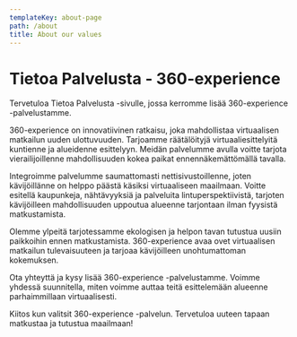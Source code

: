 ```yaml
---
templateKey: about-page
path: /about
title: About our values
---
```

# Tietoa Palvelusta - 360-experience

Tervetuloa Tietoa Palvelusta -sivulle, jossa kerromme lisää 360-experience -palvelustamme.

360-experience on innovatiivinen ratkaisu, joka mahdollistaa virtuaalisen matkailun uuden ulottuvuuden. Tarjoamme räätälöityjä virtuaaliesittelyitä kuntienne ja alueidenne esittelyyn. Meidän palvelumme avulla voitte tarjota vierailijoillenne mahdollisuuden kokea paikat ennennäkemättömällä tavalla.

Integroimme palvelumme saumattomasti nettisivustoillenne, joten kävijöillänne on helppo päästä käsiksi virtuaaliseen maailmaan. Voitte esitellä kaupunkeja, nähtävyyksiä ja palveluita lintuperspektiivistä, tarjoten kävijöilleen mahdollisuuden uppoutua alueenne tarjontaan ilman fyysistä matkustamista.

Olemme ylpeitä tarjotessamme ekologisen ja helpon tavan tutustua uusiin paikkoihin ennen matkustamista. 360-experience avaa ovet virtuaalisen matkailun tulevaisuuteen ja tarjoaa kävijöilleen unohtumattoman kokemuksen.

Ota yhteyttä ja kysy lisää 360-experience -palvelustamme. Voimme yhdessä suunnitella, miten voimme auttaa teitä esittelemään alueenne parhaimmillaan virtuaalisesti.

Kiitos kun valitsit 360-experience -palvelun. Tervetuloa uuteen tapaan matkustaa ja tutustua maailmaan!
